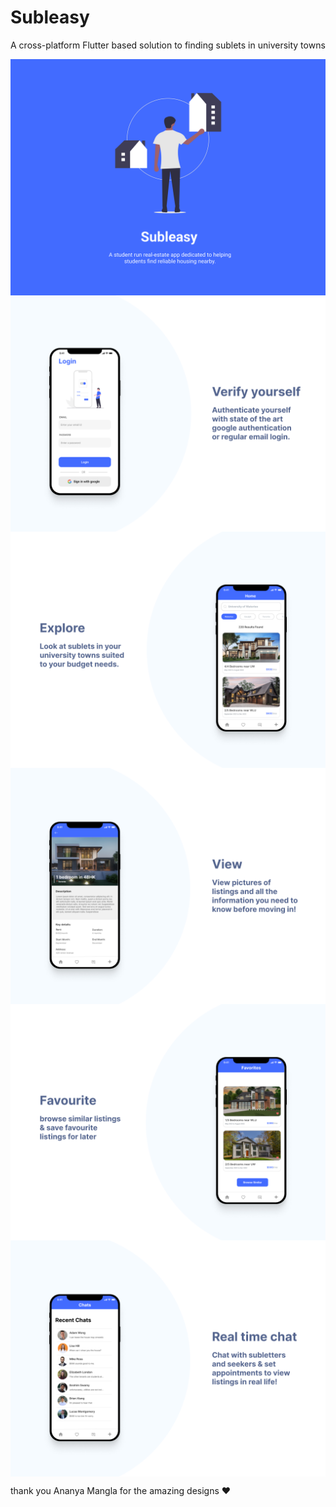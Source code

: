 # Subleasy
A cross-platform Flutter based solution to finding sublets in university towns
<div align = "center">
  <img align="center" src= "https://raw.githubusercontent.com/Avikam03/Avikam03/master/project_assets/subleasy1.png" />
  <img align="center" src= "https://raw.githubusercontent.com/Avikam03/Avikam03/master/project_assets/subleasy2.png" />
  <img align="center" src= "https://raw.githubusercontent.com/Avikam03/Avikam03/master/project_assets/subleasy3.png" />
  <img align="center" src= "https://raw.githubusercontent.com/Avikam03/Avikam03/master/project_assets/subleasy4.png" />
  <img align="center" src= "https://raw.githubusercontent.com/Avikam03/Avikam03/master/project_assets/subleasy5.png" />
  <img align="center" src= "https://raw.githubusercontent.com/Avikam03/Avikam03/master/project_assets/subleasy6.png" />
 </div>
 

thank you Ananya Mangla for the amazing designs ❤️
